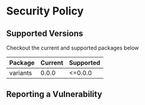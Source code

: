 # Security Policy

## Supported Versions

Checkout the current and supported packages below

| Package | Current | Supported |
|---------|---------|-----------|
| variants  | 0.0.0   | <=0.0.0   |

## Reporting a Vulnerability
